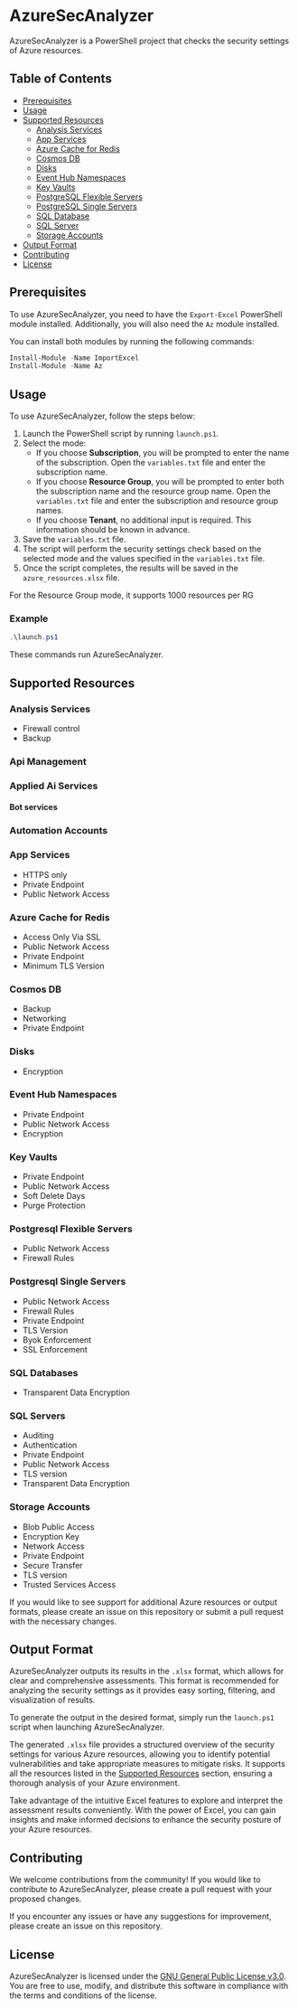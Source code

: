 # AzureSecAnalyzer

AzureSecAnalyzer is a PowerShell project that checks the security settings of Azure resources.
## Table of Contents

- [Prerequisites](#prerequisites)
- [Usage](#usage)
- [Supported Resources](#supported-resources)
  - [Analysis Services](#analysis-services)
  - [App Services](#app-services)
  - [Azure Cache for Redis](#azure-cache-for-redis)
  - [Cosmos DB](#cosmos-db)
  - [Disks](#disks)
  - [Event Hub Namespaces](#event-hub-namespaces)
  - [Key Vaults](#key-vaults)
  - [PostgreSQL Flexible Servers](#postgresql-flexible-servers)
  - [PostgreSQL Single Servers](#postgresql-single-servers)
  - [SQL Database](#sql-database)
  - [SQL Server](#sql-server)
  - [Storage Accounts](#storage-accounts)
- [Output Format](#output-format)
- [Contributing](#contributing)
- [License](#license)


## Prerequisites

To use AzureSecAnalyzer, you need to have the `Export-Excel` PowerShell module installed. Additionally, you will also need the `Az` module installed. 

You can install both modules by running the following commands:

```powershell
Install-Module -Name ImportExcel
Install-Module -Name Az
```


## Usage

To use AzureSecAnalyzer, follow the steps below:

1. Launch the PowerShell script by running `launch.ps1`.
2. Select the mode:
   - If you choose **Subscription**, you will be prompted to enter the name of the subscription. Open the `variables.txt` file and enter the subscription name.
   - If you choose **Resource Group**, you will be prompted to enter both the subscription name and the resource group name. Open the `variables.txt` file and enter the subscription and resource group names.
   - If you choose **Tenant**, no additional input is required. This information should be known in advance.
3. Save the `variables.txt` file.
4. The script will perform the security settings check based on the selected mode and the values specified in the `variables.txt` file.
5. Once the script completes, the results will be saved in the `azure_resources.xlsx` file.

For the Resource Group mode, it supports 1000 resources per RG


### Example

```powershell
.\launch.ps1
```

These commands run AzureSecAnalyzer.

## Supported Resources

### Analysis Services

- Firewall control
- Backup

### Api Management

### Applied Ai Services
#### Bot services

### Automation Accounts

### App Services

- HTTPS only
- Private Endpoint
- Public Network Access

### Azure Cache for Redis

- Access Only Via SSL
- Public Network Access
- Private Endpoint
- Minimum TLS Version


### Cosmos DB

- Backup
- Networking
- Private Endpoint

### Disks

- Encryption

### Event Hub Namespaces

- Private Endpoint
- Public Network Access
- Encryption

### Key Vaults

- Private Endpoint
- Public Network Access
- Soft Delete Days
- Purge Protection

### Postgresql Flexible Servers
- Public Network Access
- Firewall Rules 

### Postgresql Single Servers
- Public Network Access
- Firewall Rules
- Private Endpoint
- TLS Version
- Byok Enforcement
- SSL Enforcement

### SQL Databases

- Transparent Data Encryption

### SQL Servers

- Auditing
- Authentication
- Private Endpoint
- Public Network Access
- TLS version
- Transparent Data Encryption

### Storage Accounts

- Blob Public Access
- Encryption Key
- Network Access
- Private Endpoint
- Secure Transfer
- TLS version
- Trusted Services Access



If you would like to see support for additional Azure resources or output formats, please create an issue on this repository or submit a pull request with the necessary changes.

## Output Format

AzureSecAnalyzer outputs its results in the `.xlsx` format, which allows for clear and comprehensive assessments. This format is recommended for analyzing the security settings as it provides easy sorting, filtering, and visualization of results.

To generate the output in the desired format, simply run the `launch.ps1` script when launching AzureSecAnalyzer.

The generated `.xlsx` file provides a structured overview of the security settings for various Azure resources, allowing you to identify potential vulnerabilities and take appropriate measures to mitigate risks. It supports all the resources listed in the [Supported Resources](#supported-resources) section, ensuring a thorough analysis of your Azure environment.

Take advantage of the intuitive Excel features to explore and interpret the assessment results conveniently. With the power of Excel, you can gain insights and make informed decisions to enhance the security posture of your Azure resources.

## Contributing

We welcome contributions from the community! If you would like to contribute to AzureSecAnalyzer, please create a pull request with your proposed changes.

If you encounter any issues or have any suggestions for improvement, please create an issue on this repository.

## License

AzureSecAnalyzer is licensed under the [GNU General Public License v3.0](LICENSE). You are free to use, modify, and distribute this software in compliance with the terms and conditions of the license.
